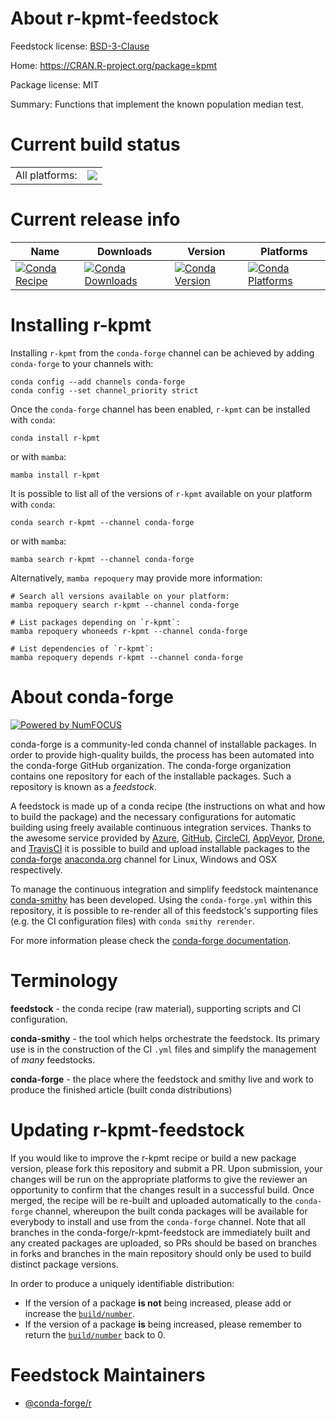 About r-kpmt-feedstock
======================

Feedstock license: [BSD-3-Clause](https://github.com/conda-forge/r-kpmt-feedstock/blob/main/LICENSE.txt)

Home: https://CRAN.R-project.org/package=kpmt

Package license: MIT

Summary: Functions that implement the known population median test.

Current build status
====================


<table><tr><td>All platforms:</td>
    <td>
      <a href="https://dev.azure.com/conda-forge/feedstock-builds/_build/latest?definitionId=2550&branchName=main">
        <img src="https://dev.azure.com/conda-forge/feedstock-builds/_apis/build/status/r-kpmt-feedstock?branchName=main">
      </a>
    </td>
  </tr>
</table>

Current release info
====================

| Name | Downloads | Version | Platforms |
| --- | --- | --- | --- |
| [![Conda Recipe](https://img.shields.io/badge/recipe-r--kpmt-green.svg)](https://anaconda.org/conda-forge/r-kpmt) | [![Conda Downloads](https://img.shields.io/conda/dn/conda-forge/r-kpmt.svg)](https://anaconda.org/conda-forge/r-kpmt) | [![Conda Version](https://img.shields.io/conda/vn/conda-forge/r-kpmt.svg)](https://anaconda.org/conda-forge/r-kpmt) | [![Conda Platforms](https://img.shields.io/conda/pn/conda-forge/r-kpmt.svg)](https://anaconda.org/conda-forge/r-kpmt) |

Installing r-kpmt
=================

Installing `r-kpmt` from the `conda-forge` channel can be achieved by adding `conda-forge` to your channels with:

```
conda config --add channels conda-forge
conda config --set channel_priority strict
```

Once the `conda-forge` channel has been enabled, `r-kpmt` can be installed with `conda`:

```
conda install r-kpmt
```

or with `mamba`:

```
mamba install r-kpmt
```

It is possible to list all of the versions of `r-kpmt` available on your platform with `conda`:

```
conda search r-kpmt --channel conda-forge
```

or with `mamba`:

```
mamba search r-kpmt --channel conda-forge
```

Alternatively, `mamba repoquery` may provide more information:

```
# Search all versions available on your platform:
mamba repoquery search r-kpmt --channel conda-forge

# List packages depending on `r-kpmt`:
mamba repoquery whoneeds r-kpmt --channel conda-forge

# List dependencies of `r-kpmt`:
mamba repoquery depends r-kpmt --channel conda-forge
```


About conda-forge
=================

[![Powered by
NumFOCUS](https://img.shields.io/badge/powered%20by-NumFOCUS-orange.svg?style=flat&colorA=E1523D&colorB=007D8A)](https://numfocus.org)

conda-forge is a community-led conda channel of installable packages.
In order to provide high-quality builds, the process has been automated into the
conda-forge GitHub organization. The conda-forge organization contains one repository
for each of the installable packages. Such a repository is known as a *feedstock*.

A feedstock is made up of a conda recipe (the instructions on what and how to build
the package) and the necessary configurations for automatic building using freely
available continuous integration services. Thanks to the awesome service provided by
[Azure](https://azure.microsoft.com/en-us/services/devops/), [GitHub](https://github.com/),
[CircleCI](https://circleci.com/), [AppVeyor](https://www.appveyor.com/),
[Drone](https://cloud.drone.io/welcome), and [TravisCI](https://travis-ci.com/)
it is possible to build and upload installable packages to the
[conda-forge](https://anaconda.org/conda-forge) [anaconda.org](https://anaconda.org/)
channel for Linux, Windows and OSX respectively.

To manage the continuous integration and simplify feedstock maintenance
[conda-smithy](https://github.com/conda-forge/conda-smithy) has been developed.
Using the ``conda-forge.yml`` within this repository, it is possible to re-render all of
this feedstock's supporting files (e.g. the CI configuration files) with ``conda smithy rerender``.

For more information please check the [conda-forge documentation](https://conda-forge.org/docs/).

Terminology
===========

**feedstock** - the conda recipe (raw material), supporting scripts and CI configuration.

**conda-smithy** - the tool which helps orchestrate the feedstock.
                   Its primary use is in the construction of the CI ``.yml`` files
                   and simplify the management of *many* feedstocks.

**conda-forge** - the place where the feedstock and smithy live and work to
                  produce the finished article (built conda distributions)


Updating r-kpmt-feedstock
=========================

If you would like to improve the r-kpmt recipe or build a new
package version, please fork this repository and submit a PR. Upon submission,
your changes will be run on the appropriate platforms to give the reviewer an
opportunity to confirm that the changes result in a successful build. Once
merged, the recipe will be re-built and uploaded automatically to the
`conda-forge` channel, whereupon the built conda packages will be available for
everybody to install and use from the `conda-forge` channel.
Note that all branches in the conda-forge/r-kpmt-feedstock are
immediately built and any created packages are uploaded, so PRs should be based
on branches in forks and branches in the main repository should only be used to
build distinct package versions.

In order to produce a uniquely identifiable distribution:
 * If the version of a package **is not** being increased, please add or increase
   the [``build/number``](https://docs.conda.io/projects/conda-build/en/latest/resources/define-metadata.html#build-number-and-string).
 * If the version of a package **is** being increased, please remember to return
   the [``build/number``](https://docs.conda.io/projects/conda-build/en/latest/resources/define-metadata.html#build-number-and-string)
   back to 0.

Feedstock Maintainers
=====================

* [@conda-forge/r](https://github.com/conda-forge/r/)

